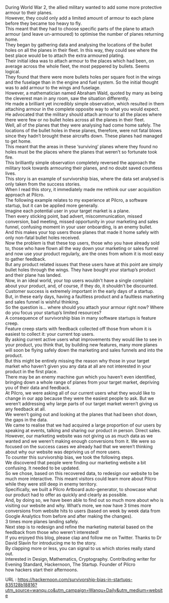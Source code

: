   During World War 2, the allied military wanted to add some more protective armour to their planes.  
    However, they could only add a limited amount of armour to each plane before they became too heavy to fly.  
    This meant that they had to choose specific parts of the plane to attach armour (and leave un-armoured) to optimise the number of planes returning home.  
    They began by gathering data and analysing the locations of the bullet holes on all the planes in their fleet. In this way, they could see where the best place would be to attach the extra armoured plating.  
    Their initial idea was to attach armour to the places which had been, on average across the whole fleet, the most peppered by bullets. Seems logical.  
    They found that there were more bullets holes per square foot in the wings and the fuselage than in the engine and fuel system. So the initial thought was to add armour to the wings and fuselage.  
    However, a mathematician named Abraham Wald, quoted by many as being the cleverest man in any room, saw the situation differently.  
    He made a brilliant yet incredibly simple observation, which resulted in them attaching armour in the complete opposite way to what you would expect.  
    He advocated that the military should attach armour to all the places where there were few or no bullet holes across all the planes in their fleet.  
    Well, all of the planes that they were analysing had come home safely. The locations of the bullet holes in these planes, therefore, were not fatal blows since they hadn’t brought these aircrafts down. These planes had managed to get home.  
    This meant that the areas in these ‘surviving’ planes where they found no holes must be the places where the planes that weren’t so fortunate took fire.  
    This brilliantly simple observation completely reversed the approach the military took towards armouring their planes, and no doubt saved countless lives.  
    This story is an example of survivorship bias, where the data set analysed is only taken from the success stories.  
    When I read this story, it immediately made me rethink our user acquisition approach at Pilcro.  
    The following example relates to my experience at Pilcro, a software startup, but it can be applied more generally.  
    Imagine each potential user in your target market is a plane.  
    Then every sticking point, bad advert, miscommunication, missed conversion, bad meeting, missed opportunity in your marketing and sales funnel, confusing moment in your user onboarding, is an enemy bullet.  
    And this makes your top users those planes that made it home safely with only non-fatal bullet holes received.  
    Now the problem is that these top users, those who you have already sold to, those who have flown all the way down your marketing or sales funnel and now use your product regularly, are the ones from whom it is most easy to gather feedback.  
    But any product related issues that these users have at this point are simply bullet holes through the wings. They have bought your startup’s product and their plane has landed.  
    Now, in an ideal world, your top users wouldn’t have a single complaint about your product, and, of course, if they do, it shouldn’t be discounted. Customer success is extremely important in the early days of a startup.  
    But, in these early days, having a faultless product and a faultless marketing and sales funnel is wishful thinking.  
    So the question is… where should you attach your armour right now? Where do you focus your startup’s limited resources?  
    A consequence of survivorship bias in many software startups is feature creep.  
    Feature creep starts with feedback collected off those from whom it is easiest to collect it: your current top users.  
    By asking current active users what improvements they would like to see in your product, you think that, by building new features, many more planes will soon be flying safely down the marketing and sales funnels and into the product.  
    But this might be entirely missing the reason why those in your target market who haven’t given you any data at all are not interested in your product in the first place.  
    There may be an enemy machine gun which you haven’t even identified, bringing down a whole range of planes from your target market, depriving you of their data and feedback.  
    At Pilcro, we were asking all of our current users what they would like to change in our app because they were the easiest people to ask. But we weren’t addressing why large parts of our target market weren’t giving us any feedback at all.  
    We weren’t going out and looking at the planes that had been shot down, the gaps in the data.  
    We came to realise that we had acquired a large proportion of our users by speaking at events, talking and sharing our product in person. Direct sales.  
    However, our marketing website was not giving us as much data as we wanted and we weren’t making enough conversions from it. We were so focused on the success cases we already had that we weren’t thinking about why our website was depriving us of more users.  
    To counter this survivorship bias, we took the following steps.  
    We discovered that people were finding our marketing website a bit confusing. It needed to be updated.  
    So we chose, based on this recovered data, to redesign our website to be much more interactive. This meant visitors could learn more about Pilcro while they were still deep in enemy territory.  
    Specifically, we built a Pilcro Artboard auto-generator, to showcase what our product had to offer as quickly and clearly as possible.  
    And, by doing so, we have been able to find out so much more about who is visiting our website and why. What’s more, we now have 3 times more conversions from website hits to users (based on week by week data from Google Analytics from before and after making the changes).  
    3 times more planes landing safely.  
    Next step is to redesign and refine the marketing material based on the feedback from those who weren’t interested!  
    If you enjoyed this blog, please clap and follow me on Twitter. Thanks to Dr David Slavin for introducing me to the story.  
    By clapping more or less, you can signal to us which stories really stand out.  
    Interested in Design, Mathematics, Cryptography. Contributing writer for Evening Standard, Hackernoon, The Startup. Founder of Pilcro  
    how hackers start their afternoons.  
    
  URL : https://hackernoon.com/survivorship-bias-in-startups-835128b18816?utm_source=wanqu.co&utm_campaign=Wanqu+Daily&utm_medium=website